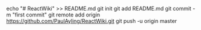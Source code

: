 echo "# ReactWiki" >> README.md
git init
git add README.md
git commit -m "first commit"
git remote add origin https://github.com/PaulAyling/ReactWiki.git
git push -u origin master